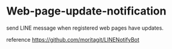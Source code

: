 # Web-page-update-notification
send LINE message when registered web pages have updates.

reference
https://github.com/moritagit/LINENotifyBot

